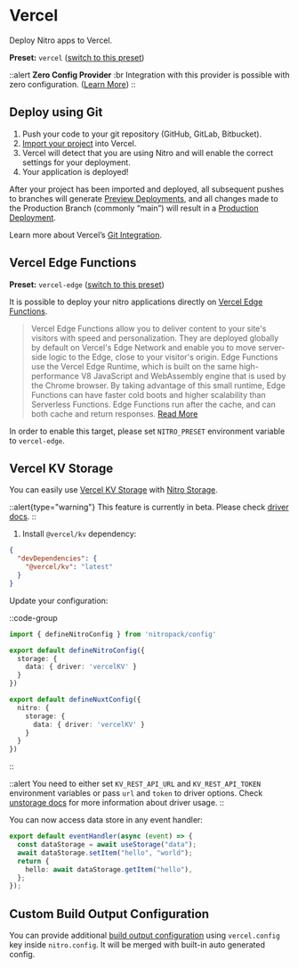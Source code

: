 # Vercel

Deploy Nitro apps to Vercel.

**Preset:** `vercel` ([switch to this preset](/deploy/#changing-the-deployment-preset))

::alert
**Zero Config Provider**
:br
Integration with this provider is possible with zero configuration. ([Learn More](/deploy/#zero-config-providers))
::

## Deploy using Git

1. Push your code to your git repository (GitHub, GitLab, Bitbucket).
2. [Import your project](https://vercel.com/new) into Vercel.
3. Vercel will detect that you are using Nitro and will enable the correct settings for your deployment.
4. Your application is deployed!

After your project has been imported and deployed, all subsequent pushes to branches will generate [Preview Deployments](https://vercel.com/docs/concepts/deployments/environments#preview), and all changes made to the Production Branch (commonly “main”) will result in a [Production Deployment](https://vercel.com/docs/concepts/deployments/environments#production).

Learn more about Vercel’s [Git Integration](https://vercel.com/docs/concepts/git).

## Vercel Edge Functions

**Preset:** `vercel-edge` ([switch to this preset](/deploy/#changing-the-deployment-preset))

It is possible to deploy your nitro applications directly on [Vercel Edge Functions](https://vercel.com/docs/concepts/functions/edge-functions).

> Vercel Edge Functions allow you to deliver content to your site's visitors with speed and personalization.
> They are deployed globally by default on Vercel's Edge Network and enable you to move server-side logic to the Edge, close to your visitor's origin.
> Edge Functions use the Vercel Edge Runtime, which is built on the same high-performance V8 JavaScript and WebAssembly engine that is used by the Chrome browser.
> By taking advantage of this small runtime, Edge Functions can have faster cold boots and higher scalability than Serverless Functions.
> Edge Functions run after the cache, and can both cache and return responses. [Read More](https://vercel.com/docs/concepts/functions/edge-functions)

In order to enable this target, please set `NITRO_PRESET` environment variable to `vercel-edge`.

## Vercel KV Storage

You can easily use [Vercel KV Storage](https://vercel.com/docs/storage/vercel-kv) with [Nitro Storage](/guide/storage).

::alert{type="warning"}
This feature is currently in beta. Please check [driver docs](https://unstorage.unjs.io/drivers/vercel-kv).
::

1. Install `@vercel/kv` dependency:

```json [package.json]
{
  "devDependencies": {
    "@vercel/kv": "latest"
  }
}
```

Update your configuration:

::code-group
```ts [nitro.config.ts]
import { defineNitroConfig } from 'nitropack/config'

export default defineNitroConfig({
  storage: {
    data: { driver: 'vercelKV' }
  }
})
```
```ts [nuxt.config.ts]
export default defineNuxtConfig({
  nitro: {
    storage: {
      data: { driver: 'vercelKV' }
    }
  }
})
```
::

::alert
You need to either set `KV_REST_API_URL` and `KV_REST_API_TOKEN` environment variables or pass `url` and `token` to driver options. Check [unstorage docs](https://unstorage.unjs.io/drivers/vercel-kv) for more information about driver usage.
::

You can now access data store in any event handler:

```ts
export default eventHandler(async (event) => {
  const dataStorage = await useStorage("data");
  await dataStorage.setItem("hello", "world");
  return {
    hello: await dataStorage.getItem("hello"),
  };
});
```

## Custom Build Output Configuration

You can provide additional [build output configuration](https://vercel.com/docs/build-output-api/v3) using `vercel.config` key inside `nitro.config`. It will be merged with built-in auto generated config.
